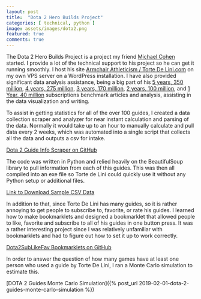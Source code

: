 ```yaml
---
layout: post
title:  "Dota 2 Hero Builds Project"
categories: [ technical, python ]
image: assets/images/dota2.png
featured: true
comments: true
---
```


The Dota 2 Hero Builds Project is a project my friend [Michael Cohen](https://twitter.com/tortedelini) started. I provide a lot of the technical support to his project so he can get it running smoothly. I host his site [Armchair Athleticism / Torte De Lini.com](http://tortedelini.com/) on my own VPS server on a WordPress installation. I have also provided significant data analysis assistance, being a big part of his [5 years, 350 million](http://tortedelini.com/2018/12/10/5-years-350-million-2018-dota-builds-project-year-review/), [4 years, 275 million](http://tortedelini.com/2018/02/10/4-years-275-million-2017-dota-builds-project-year-review/), [3 years, 170 million](http://tortedelini.com/2016/11/17/3-years-170-million-dota-builds-project-year-review/), [2 years, 100 million](http://tortedelini.com/2015/10/28/2-years-100-million-dota-builds-project-overview/), and [1 Year, 40 million](http://tortedelini.com/2014/11/17/1-year-40-million-dota-builds-project-overview/) subscriptions benchmark articles and analysis, assisting in the data visualization and writing.

To assist in getting statistics for all of the over 100 guides, I created a data collection scraper and analyzer for near instant calculation and parsing of the data. Normally it would take up to an hour to manually calculate and pull data every 2 weeks, which was automated into a single script that collects all the data and outputs a csv for intake.

[Dota 2 Guide Info Scraper on GitHub](https://github.com/LJamesHu/Dota2GuideInfoScraper)

The code was written in Python and relied heavily on the BeautifulSoup library to pull information from each of this guides. This was then all compiled into an exe file so Torte de Lini could quickly use it without any Python setup or additional files.

<object data="{{site.url}}{{site.baseurl}}/assets/files/guideData-2015-11-14-02-18-12.pdf" width="100%" height="600" type='application/pdf'></object>

[Link to Download Sample CSV Data]({{site.baseurl}}/assets/files/guideData-2015-11-14-02-18-12.csv)

In addition to that, since Torte De Lini has many guides, so it is rather annoying to get people to subscribe to, favorite, or rate his guides. I learned how to make bookmarklets and designed a bookmarklet that allowed people to like, favorite and subscribe to all of his guides in one button press. It was a rather interesting project since I was relatively unfamiliar with bookmarklets and had to figure out how to set it up to work correctly.

[Dota2SubLikeFav Bookmarklets on GitHub](https://github.com/LJamesHu/Dota2SubLikeFav)

In order to answer the question of how many games have at least one person who used a guide by Torte De Lini, I ran a Monte Carlo simulation to estimate this.

[DOTA 2 Guides Monte Carlo Simulation]({% post_url 2019-02-01-dota-2-guides-monte-carlo-simulation %})